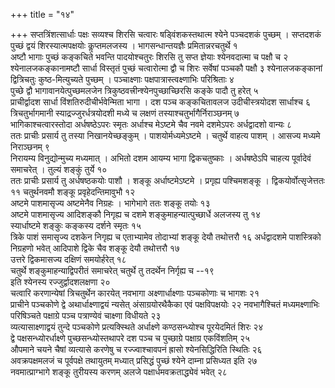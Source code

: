 +++
title = "१४"

+++
सप्तत्रिंशत्सार्धाः पक्षः सव्यश्च शिरसि चत्वारः षड्विंशकस्तथात्म
श्येने पञ्चदशकं पुच्छम् । सप्तदशकं पुच्छं द्वयं शिरस्यात्मपक्षयोः
कॢप्तमलजस्य । भागसन्धान्तयज्ञैः प्रमितान्नरचतुर्थे १   
अष्टौ भागाः
पुच्छं कङ्कचिते भवन्ति पादयोश्चतुरः शिरसि तु सप्त ज्ञेयाः
श्येनवदात्मा च पक्षौ च २   
श्येनालजकङ्कानामष्टौ सार्धा
विस्तृतं पुच्छं चत्वारोत्मा द्वौ च शिरः सर्वेषां पञ्चकौ पक्षौ ३
श्येनालजकङ्कानां द्वित्रिचतुः कुष्ठ-मित्युच्यते पुच्छम् ।
पञ्चाक्ष्णाः पक्षपात्रास्त्वक्ष्णाभिः परिश्रिताः ४   
पुच्छे द्वौ
भागावानयेत्पुच्छमलजेन त्रिकुष्ठवत्त्रीन्श्येनपुच्छाच्छिरसि कङ्के पादौ तु
हरेत् ५   
प्राचीर्द्वादश सार्धा विंशतिरुदीचीर्भवेन्मिता भागा । दश पञ्च
कङ्कचितावलज उदीचीस्त्रयोदश सार्धाश्च ६   
त्रिचतुर्भागमानी
स्याद्रज्जुरर्धत्रयोदशी मध्ये च लक्षणं
तस्याश्चतुर्भागैर्निराञ्छनम् ७   
भागिकाश्चत्वारस्तोदा
अर्धषष्ठेऽपरः स्मृतः अर्धाश्च मेऽष्टमे चैव नवमे दशमेऽपरः
अर्धद्वादशो वान्यः ८   
ततः प्राचीः प्रसार्य तु तस्या
निखानयेच्छङ्कुम् । पाशयोर्मध्यमेऽष्टमे । चतुर्थे
वाहत्य पाशम् । आसज्य मध्यमे निराञ्छनम् ९   
निरायम्य
विनुद्योन्मुच्य मध्यमात् । अभितो दशम आयम्य
भागा द्विकचतुष्काः । अर्धषष्ठेऽपि चाहत्य पूर्वादेवं समाचरेत् । तुल्यं
शङ्कुं तुर्ये १०   
ततः प्राचीः प्रसार्य तु अर्धषष्ठकयोः पाशौ । शङ्कू
अर्धाष्टमेऽष्टमे । प्रगृह्य पश्चिमशङ्कू । द्विकयोर्वोत्सृजेत्ततः ११
चतुर्थनवमौ शङ्कू प्रवृहेदन्तिमावुभौ १२   
अष्टमे पाशमासृज्य
अष्टमेनैव निग्रहः । भागेभागे ततः शङ्कू तयोः १३   
अष्टमे
पाशमासृज्य आदिशङ्कौ निगृह्य च दशमे
शङ्कुमाहन्यात्पुच्छार्धे
अलजस्य तु १४   
स्यार्धाष्टमे शङ्कुः कङ्कस्य दर्शने स्मृतः १५   
त्रिके पाशं
समासृज्य दशकेन निगृह्य च एताभ्यामेव तोदाभ्यां शङ्कू देयौ तथोत्तरौ १६
अर्धद्वादशमे पाशस्त्रिको निग्रहणो भवेत् आदिपाशे द्विके चैव शङ्कू देयौ
तथोत्तरौ १७   
उत्तरे द्विकमासज्य दक्षिणं समयोर्हरेत् १८   
चतुर्थे
शङ्कुमाहन्याद्विपरीतं समाचरेत् चतुर्थे तु तदर्थेन निर्गृह्य च
--१९   
इति श्येनस्य रज्जुर्द्वादशलक्षणा २०   
चत्वारि करणान्येषां
त्रिचतुर्थेन कारयेत् नवभागा अक्ष्णार्धाक्ष्णाः
पञ्चकोणाः च भागशः २१   
प्राचीने पञ्चकोणे द्वे
अथार्धाक्ष्णाद्वयं न्यसेत्
अंसाग्रयोरथैकैका एवं पक्षविपक्षयोः २२
नवभागैश्चितं मध्यमक्ष्णाभिः परिषिञ्चते पक्षाग्रे
पञ्च पत्राण्येवं चाक्ष्णा विधीयते २३   
व्यत्यासाक्ष्णाद्वयं तुन्दे
पञ्चकोणे प्रत्यक्स्थिते अर्धाक्ष्णे कण्ठसन्ध्योश्च पूरयेदमितं
शिरः २४   
द्वे पक्षसन्ध्योरर्धाक्ष्णे पुच्छसन्ध्योस्तथापरे दश पञ्च च
पुच्छाग्रे पक्षाग्र एकविंशतिम् २५   
औपमाने चयने चैषां व्यत्यासे करणेषु च
रज्ज्वाश्चावपनं ह्रासो श्येनसिद्धिरिति स्थितिः २६   
अवक्रपक्षमलजं च
पूर्वपक्षे तथायुतम् मध्यात् प्रसिद्धं पुच्छं श्येने दाम्ना
प्रसिध्यत इति २७   
नवमात्प्राग्भागे शङ्कू तुरीयस्य करणम्
अलजे पक्षार्धमवक्रताद्ध्येवं भवेत् २८   
